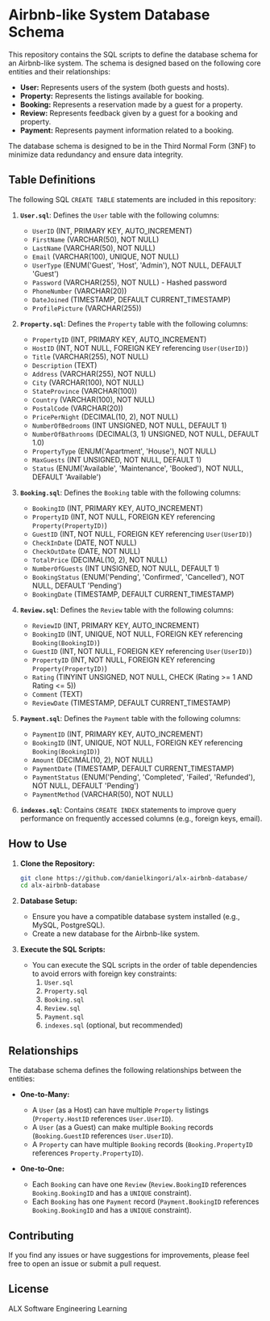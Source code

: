 # Airbnb-like System Database Schema

This repository contains the SQL scripts to define the database schema for an Airbnb-like system. The schema is designed based on the following core entities and their relationships:

-   **User:** Represents users of the system (both guests and hosts).
-   **Property:** Represents the listings available for booking.
-   **Booking:** Represents a reservation made by a guest for a property.
-   **Review:** Represents feedback given by a guest for a booking and property.
-   **Payment:** Represents payment information related to a booking.

The database schema is designed to be in the Third Normal Form (3NF) to minimize data redundancy and ensure data integrity.

## Table Definitions

The following SQL `CREATE TABLE` statements are included in this repository:

1.  **`User.sql`**: Defines the `User` table with the following columns:
    -   `UserID` (INT, PRIMARY KEY, AUTO_INCREMENT)
    -   `FirstName` (VARCHAR(50), NOT NULL)
    -   `LastName` (VARCHAR(50), NOT NULL)
    -   `Email` (VARCHAR(100), UNIQUE, NOT NULL)
    -   `UserType` (ENUM('Guest', 'Host', 'Admin'), NOT NULL, DEFAULT 'Guest')
    -   `Password` (VARCHAR(255), NOT NULL) - Hashed password
    -   `PhoneNumber` (VARCHAR(20))
    -   `DateJoined` (TIMESTAMP, DEFAULT CURRENT_TIMESTAMP)
    -   `ProfilePicture` (VARCHAR(255))

2.  **`Property.sql`**: Defines the `Property` table with the following columns:
    -   `PropertyID` (INT, PRIMARY KEY, AUTO_INCREMENT)
    -   `HostID` (INT, NOT NULL, FOREIGN KEY referencing `User(UserID)`)
    -   `Title` (VARCHAR(255), NOT NULL)
    -   `Description` (TEXT)
    -   `Address` (VARCHAR(255), NOT NULL)
    -   `City` (VARCHAR(100), NOT NULL)
    -   `StateProvince` (VARCHAR(100))
    -   `Country` (VARCHAR(100), NOT NULL)
    -   `PostalCode` (VARCHAR(20))
    -   `PricePerNight` (DECIMAL(10, 2), NOT NULL)
    -   `NumberOfBedrooms` (INT UNSIGNED, NOT NULL, DEFAULT 1)
    -   `NumberOfBathrooms` (DECIMAL(3, 1) UNSIGNED, NOT NULL, DEFAULT 1.0)
    -   `PropertyType` (ENUM('Apartment', 'House'), NOT NULL)
    -   `MaxGuests` (INT UNSIGNED, NOT NULL, DEFAULT 1)
    -   `Status` (ENUM('Available', 'Maintenance', 'Booked'), NOT NULL, DEFAULT 'Available')

3.  **`Booking.sql`**: Defines the `Booking` table with the following columns:
    -   `BookingID` (INT, PRIMARY KEY, AUTO_INCREMENT)
    -   `PropertyID` (INT, NOT NULL, FOREIGN KEY referencing `Property(PropertyID)`)
    -   `GuestID` (INT, NOT NULL, FOREIGN KEY referencing `User(UserID)`)
    -   `CheckInDate` (DATE, NOT NULL)
    -   `CheckOutDate` (DATE, NOT NULL)
    -   `TotalPrice` (DECIMAL(10, 2), NOT NULL)
    -   `NumberOfGuests` (INT UNSIGNED, NOT NULL, DEFAULT 1)
    -   `BookingStatus` (ENUM('Pending', 'Confirmed', 'Cancelled'), NOT NULL, DEFAULT 'Pending')
    -   `BookingDate` (TIMESTAMP, DEFAULT CURRENT_TIMESTAMP)

4.  **`Review.sql`**: Defines the `Review` table with the following columns:
    -   `ReviewID` (INT, PRIMARY KEY, AUTO_INCREMENT)
    -   `BookingID` (INT, UNIQUE, NOT NULL, FOREIGN KEY referencing `Booking(BookingID)`)
    -   `GuestID` (INT, NOT NULL, FOREIGN KEY referencing `User(UserID)`)
    -   `PropertyID` (INT, NOT NULL, FOREIGN KEY referencing `Property(PropertyID)`)
    -   `Rating` (TINYINT UNSIGNED, NOT NULL, CHECK (Rating >= 1 AND Rating <= 5))
    -   `Comment` (TEXT)
    -   `ReviewDate` (TIMESTAMP, DEFAULT CURRENT_TIMESTAMP)

5.  **`Payment.sql`**: Defines the `Payment` table with the following columns:
    -   `PaymentID` (INT, PRIMARY KEY, AUTO_INCREMENT)
    -   `BookingID` (INT, UNIQUE, NOT NULL, FOREIGN KEY referencing `Booking(BookingID)`)
    -   `Amount` (DECIMAL(10, 2), NOT NULL)
    -   `PaymentDate` (TIMESTAMP, DEFAULT CURRENT_TIMESTAMP)
    -   `PaymentStatus` (ENUM('Pending', 'Completed', 'Failed', 'Refunded'), NOT NULL, DEFAULT 'Pending')
    -   `PaymentMethod` (VARCHAR(50), NOT NULL)

6.  **`indexes.sql`**: Contains `CREATE INDEX` statements to improve query performance on frequently accessed columns (e.g., foreign keys, email).

## How to Use

1.  **Clone the Repository:**
    ```bash
    git clone https://github.com/danielkingori/alx-airbnb-database/
    cd alx-airbnb-database
    ```

2.  **Database Setup:**
    -   Ensure you have a compatible database system installed (e.g., MySQL, PostgreSQL).
    -   Create a new database for the Airbnb-like system.

3.  **Execute the SQL Scripts:**
    -   You can execute the SQL scripts in the order of table dependencies to avoid errors with foreign key constraints:
        1.  `User.sql`
        2.  `Property.sql`
        3.  `Booking.sql`
        4.  `Review.sql`
        5.  `Payment.sql`
        6.  `indexes.sql` (optional, but recommended)

## Relationships

The database schema defines the following relationships between the entities:

-   **One-to-Many:**
    -   A `User` (as a Host) can have multiple `Property` listings (`Property.HostID` references `User.UserID`).
    -   A `User` (as a Guest) can make multiple `Booking` records (`Booking.GuestID` references `User.UserID`).
    -   A `Property` can have multiple `Booking` records (`Booking.PropertyID` references `Property.PropertyID`).

-   **One-to-One:**
    -   Each `Booking` can have one `Review` (`Review.BookingID` references `Booking.BookingID` and has a `UNIQUE` constraint).
    -   Each `Booking` has one `Payment` record (`Payment.BookingID` references `Booking.BookingID` and has a `UNIQUE` constraint).

## Contributing

If you find any issues or have suggestions for improvements, please feel free to open an issue or submit a pull request.

## License

ALX Software Engineering Learning